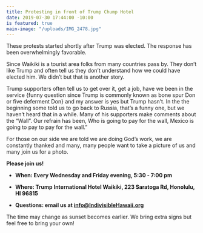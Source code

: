 ```yaml
---
title: Protesting in front of Trump Chump Hotel
date: 2019-07-30 17:44:00 -10:00
is featured: true
main-image: "/uploads/IMG_2478.jpg"
---
```


These protests started shortly after Trump was elected. The response has been overwhelmingly favorable.

Since Waikiki is a tourist area folks from many countries pass by. They don’t like Trump and often tell us they don’t understand how we could have elected him.  We didn’t but that is another story.

Trump supporters often tell us to get over it, get a job, have we been in the service {funny question since Trump is commonly known as bone spur Don or five deferment Don} and my answer is yes but Trump hasn’t. In the the beginning some told us to go back to Russia, that’s a funny one, but we haven’t heard that in a while. Many of his supporters make comments about the “Wall”. Our refrain has been, Who is going to pay for the wall, Mexico is going to pay to pay for the wall.”

For those on our side we are told we are doing God’s work, we are constantly thanked and many, many people want to take a picture of us and many join us for a photo.

**Please join us!**

* **When: Every Wednesday and Friday evening, 5:30 - 7:00 pm**

* **Where: Trump International Hotel Waikiki, 223 Saratoga Rd, Honolulu, HI 96815**

* **Questions: email us at info@IndivisibleHawaii.org**

The time may change as sunset becomes earlier. We bring extra signs but feel free to bring your own!